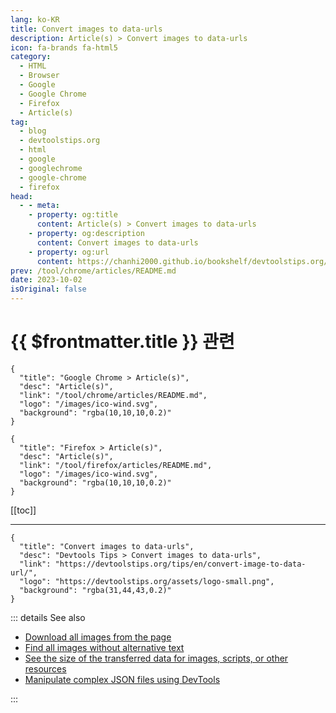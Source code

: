 ```yaml
---
lang: ko-KR
title: Convert images to data-urls
description: Article(s) > Convert images to data-urls
icon: fa-brands fa-html5
category: 
  - HTML
  - Browser
  - Google
  - Google Chrome
  - Firefox
  - Article(s)
tag: 
  - blog
  - devtoolstips.org
  - html
  - google
  - googlechrome
  - google-chrome
  - firefox
head:  
  - - meta:
    - property: og:title
      content: Article(s) > Convert images to data-urls
    - property: og:description
      content: Convert images to data-urls
    - property: og:url
      content: https://chanhi2000.github.io/bookshelf/devtoolstips.org/convert-image-to-data-url.html
prev: /tool/chrome/articles/README.md
date: 2023-10-02
isOriginal: false
---
```


# {{ $frontmatter.title }} 관련

```component VPCard
{
  "title": "Google Chrome > Article(s)",
  "desc": "Article(s)",
  "link": "/tool/chrome/articles/README.md",
  "logo": "/images/ico-wind.svg",
  "background": "rgba(10,10,10,0.2)"
}
```

```component VPCard
{
  "title": "Firefox > Article(s)",
  "desc": "Article(s)",
  "link": "/tool/firefox/articles/README.md",
  "logo": "/images/ico-wind.svg",
  "background": "rgba(10,10,10,0.2)"
}
```

[[toc]]

---

```component VPCard
{
  "title": "Convert images to data-urls",
  "desc": "Devtools Tips > Convert images to data-urls",
  "link": "https://devtoolstips.org/tips/en/convert-image-to-data-url/",
  "logo": "https://devtoolstips.org/assets/logo-small.png",
  "background": "rgba(31,44,43,0.2)"
}
```

<!-- TODO:  작성 -->

::: details See also

- [Download all images from the page](https://devtoolstips.org/tips/en/download-all-images)  <!-- TODO: add VPCard -->
- [Find all images without alternative text](https://devtoolstips.org/tips/en/find-all-images-without-alt-text)  <!-- TODO: add VPCard -->
- [See the size of the transferred data for images, scripts, or other resources](https://devtoolstips.org/tips/en/get-size-of-resource-types)  <!-- TODO: add VPCard -->
- [Manipulate complex JSON files using DevTools](https://devtoolstips.org/tips/en/manipulate-complex-json)  <!-- TODO: add VPCard -->

:::
